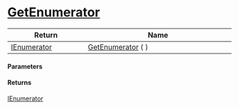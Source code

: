 # [GetEnumerator](./ParallelTransformPipeline--GetEnumerator.md)



| Return<div><a href="#"><img width=225></a></div> | Name<div><a href="#"><img width=525></a></div> | 
| --- | --- | 
| [IEnumerator](https://docs.microsoft.com/en-us/dotnet/api/System.Collections.IEnumerator) | [GetEnumerator](./ParallelTransformPipeline--GetEnumerator.md) (  ) | 


#### Parameters

#### Returns
[IEnumerator](https://docs.microsoft.com/en-us/dotnet/api/System.Collections.IEnumerator)<br>
